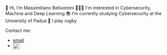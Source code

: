 👋 Hi, I’m Massimiliano Belluomini
👨🏻‍💻 I'm interested in Cybersecurity, Machine and Deep Learning
📚 I’m currently studying Cybersecurity at the University of Padua
🏉 I play rugby

Contact me:
- [email](mailto:massibelluomini@gmail.com)
- <a href="https://www.linkedin.com/in/massimiliano-belluomini/">
  <img align="left" alt="Massimiliano's LinkedIN" width="22px" src="https://raw.githubusercontent.com/peterthehan/peterthehan/master/assets/linkedin.svg" />
</a>

<!---
massibelluomini/massibelluomini is a ✨ special ✨ repository because its `README.md` (this file) appears on your GitHub profile.
You can click the Preview link to take a look at your changes.
--->
